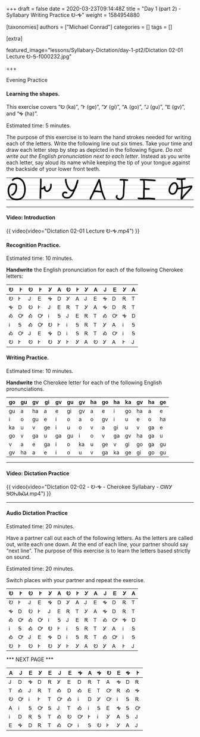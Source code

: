 +++
draft = false
date = 2020-03-23T09:14:48Z
title = "Day 1 (part 2) - Syllabary Writing Practice Ꭷ-Ꭽ"
weight = 1584954880

[taxonomies]
authors = ["Michael Conrad"]
categories = []
tags = []

[extra]

featured_image="lessons/Syllabary-Dictation/day-1-pt2/Dictation 02-01 Lecture Ꭷ-Ꭶ-f000232.jpg"

+++

Evening Practice

#### Learning the shapes.

This exercise covers “Ꭷ (ka)”, “Ꭸ (ge)”, “Ꭹ (gi)”, “Ꭺ (go)”, “Ꭻ (gu)”,
“Ꭼ (gv)”, and “Ꭽ (ha)”.

Estimated time: 5 minutes.
<!-- more -->
The purpose of this exercise is to learn the hand strokes needed for
writing each of the letters. Write the following line out six times.
Take your time and draw each letter step by step as depicted in the
following figure. *Do not write out the English pronunciation next to
each letter*. Instead as you write each letter, say aloud its name while
keeping the tip of your tongue against the backside of your lower front
teeth.

![image](handone%20-%20sample%2002.jpg)

---
#### Video: Introduction

{{ video(video="Dictation 02-01 Lecture Ꭷ-Ꭽ.mp4") }}

#### Recognition Practice.

Estimated time: 10 minutes.

__Handwrite__ the English pronunciation for each of the following Cherokee letters:

| Ꭷ | Ꭸ | Ꭷ | Ꭸ | Ꭹ | Ꭺ | Ꭷ | Ꭸ | Ꭹ | Ꭺ | Ꭻ | Ꭼ | Ꭹ | Ꭺ | 
|---|---|---|---|---|---|---|---|---|---|---|---|---|---| 
| Ꭷ | Ꭸ | Ꭻ | Ꭼ | Ꭽ | Ꭰ | Ꭹ | Ꭺ | Ꭻ | Ꭼ | Ꭽ | Ꭰ | Ꭱ | Ꭲ | 
| Ꭽ | Ꭰ | Ꭷ | Ꭸ | Ꭻ | Ꭼ | Ꭱ | Ꭲ | Ꭹ | Ꭺ | Ꭽ | Ꭰ | Ꭱ | Ꭲ | 
| Ꭳ | Ꭴ | Ꭳ | Ꭴ | Ꭵ | Ꭶ | Ꭻ | Ꭼ | Ꭱ | Ꭲ | Ꭳ | Ꭴ | Ꭽ | Ꭰ | 
| Ꭵ | Ꭶ | Ꭳ | Ꭴ | Ꭷ | Ꭸ | Ꭵ | Ꭶ | Ꭱ | Ꭲ | Ꭹ | Ꭺ | Ꭵ | Ꭶ | 
| Ꭳ | Ꭴ | Ꭻ | Ꭼ | Ꭽ | Ꭰ | Ꭵ | Ꭶ | Ꭱ | Ꭲ | Ꭳ | Ꭴ | Ꭵ | Ꭶ | 
| Ꭷ | Ꭸ | Ꭷ | Ꭸ | Ꭷ | Ꭹ | Ꭸ | Ꭹ | Ꭺ | Ꭷ | Ꭹ | Ꭺ | Ꭸ | Ꭻ | 

#### Writing Practice.

Estimated time: 10 minutes.

__Handwrite__ the Cherokee letter for each of the following English pronunciations.

| go | gu | gv | gi | gv | gu | gv | ha | go | ha | ka | gv | ha | ge | 
|----|----|----|----|----|----|----|----|----|----|----|----|----|----| 
| gu | a  | ha | a  | e  | gi | gv | a  | e  | i  | go | ha | a  | e  | 
| i  | o  | gu | e  | i  | o  | a  | o  | gv | i  | u  | e  | o  | ha | 
| ka | u  | v  | ge | i  | u  | o  | v  | a  | gi | u  | v  | ga | e  | 
| go | v  | ga | u  | ga | gu | i  | o  | v  | ga | gv | ha | ga | u  | 
| v  | a  | e  | ga | i  | o  | ka | u  | ge | v  | gi | go | ga | gu | 
| gv | ha | a  | e  | i  | o  | u  | v  | ga | ka | ge | gi | go | gu | 

---

#### Video: Dictation Practice

{{ video(video="Dictation 02-02 - Ꭷ-Ꭽ - Cherokee Syllabary - ᏣᎳᎩ ᎦᏬᏂᎯᏍᏗ.mp4") }}

---

#### Audio Dictation Practice

Estimated time: 20 minutes.

Have a partner call out each of the following letters. As the letters
are called out, write each one down. At the end of each line, your
partner should say “next line”. The purpose of this exercise is to learn
the letters based strictly on sound.

Estimated time: 20 minutes.

Switch places with your partner and repeat the exercise.

| Ꭷ | Ꭸ | Ꭷ | Ꭸ | Ꭹ | Ꭺ | Ꭷ | Ꭸ | Ꭹ | Ꭺ | Ꭻ | Ꭼ | Ꭹ | Ꭺ | 
|---|---|---|---|---|---|---|---|---|---|---|---|---|---| 
| Ꭷ | Ꭸ | Ꭻ | Ꭼ | Ꭽ | Ꭰ | Ꭹ | Ꭺ | Ꭻ | Ꭼ | Ꭽ | Ꭰ | Ꭱ | Ꭲ | 
| Ꭽ | Ꭰ | Ꭷ | Ꭸ | Ꭻ | Ꭼ | Ꭱ | Ꭲ | Ꭹ | Ꭺ | Ꭽ | Ꭰ | Ꭱ | Ꭲ | 
| Ꭳ | Ꭴ | Ꭳ | Ꭴ | Ꭵ | Ꭶ | Ꭻ | Ꭼ | Ꭱ | Ꭲ | Ꭳ | Ꭴ | Ꭽ | Ꭰ | 
| Ꭵ | Ꭶ | Ꭳ | Ꭴ | Ꭷ | Ꭸ | Ꭵ | Ꭶ | Ꭱ | Ꭲ | Ꭹ | Ꭺ | Ꭵ | Ꭶ | 
| Ꭳ | Ꭴ | Ꭻ | Ꭼ | Ꭽ | Ꭰ | Ꭵ | Ꭶ | Ꭱ | Ꭲ | Ꭳ | Ꭴ | Ꭵ | Ꭶ | 
| Ꭷ | Ꭸ | Ꭷ | Ꭸ | Ꭷ | Ꭹ | Ꭸ | Ꭹ | Ꭺ | Ꭷ | Ꭹ | Ꭺ | Ꭸ | Ꭻ | 

*** NEXT PAGE ***

| Ꭺ | Ꭻ | Ꭼ | Ꭹ | Ꭼ | Ꭻ | Ꭼ | Ꭽ | Ꭺ | Ꭽ | Ꭷ | Ꭼ | Ꭽ | Ꭸ | 
|---|---|---|---|---|---|---|---|---|---|---|---|---|---| 
| Ꭻ | Ꭰ | Ꭽ | Ꭰ | Ꭱ | Ꭹ | Ꭼ | Ꭰ | Ꭱ | Ꭲ | Ꭺ | Ꭽ | Ꭰ | Ꭱ | 
| Ꭲ | Ꭳ | Ꭻ | Ꭱ | Ꭲ | Ꭳ | Ꭰ | Ꭳ | Ꭼ | Ꭲ | Ꭴ | Ꭱ | Ꭳ | Ꭽ | 
| Ꭷ | Ꭴ | Ꭵ | Ꭸ | Ꭲ | Ꭴ | Ꭳ | Ꭵ | Ꭰ | Ꭹ | Ꭴ | Ꭵ | Ꭶ | Ꭱ | 
| Ꭺ | Ꭵ | Ꭶ | Ꭴ | Ꭶ | Ꭻ | Ꭲ | Ꭳ | Ꭵ | Ꭶ | Ꭼ | Ꭽ | Ꭶ | Ꭴ | 
| Ꭵ | Ꭰ | Ꭱ | Ꭶ | Ꭲ | Ꭳ | Ꭷ | Ꭴ | Ꭸ | Ꭵ | Ꭹ | Ꭺ | Ꭶ | Ꭻ | 
| Ꭼ | Ꭽ | Ꭰ | Ꭱ | Ꭲ | Ꭳ | Ꭴ | Ꭵ | Ꭶ | Ꭷ | Ꭸ | Ꭹ | Ꭺ | Ꭻ | 
